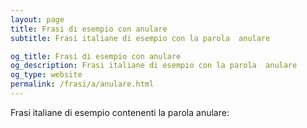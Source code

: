 ```yaml
---
layout: page
title: Frasi di esempio con anulare 
subtitle: Frasi italiane di esempio con la parola  anulare

og_title: Frasi di esempio con anulare 
og_description: Frasi italiane di esempio con la parola  anulare
og_type: website
permalink: /frasi/a/anulare.html
---
```


Frasi italiane di esempio contenenti la parola anulare:


